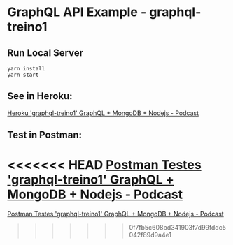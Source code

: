 # GraphQL API Example - graphql-treino1

## Run Local Server

```
yarn install
yarn start
```

## See in Heroku:
<a href="https://graphql-test-one-one.herokuapp.com/" target="_blank">Heroku 'graphql-treino1' GraphQL + MongoDB + Nodejs - Podcast </a>

## Test in Postman:
<<<<<<< HEAD
<a href="https://eduimpulso.postman.co/workspace/My-Workspace~8a174945-5ef5-41bb-8029-7691e729eeaa/request/13702584-6c0836aa-d026-4200-9534-d205a4c32ebf" target="_blank">Postman Testes 'graphql-treino1' GraphQL + MongoDB + Nodejs - Podcast </a>
=======
<a href="https://eduimpulso.postman.co/workspace/My-Workspace~8a174945-5ef5-41bb-8029-7691e729eeaa/request/13702584-6c0836aa-d026-4200-9534-d205a4c32ebf" target="_blank">Postman Testes 'graphql-treino1' GraphQL + MongoDB + Nodejs - Podcast </a>
>>>>>>> 0f7fb5c608bd341903f7d99fddc5042f89d9a4e1

